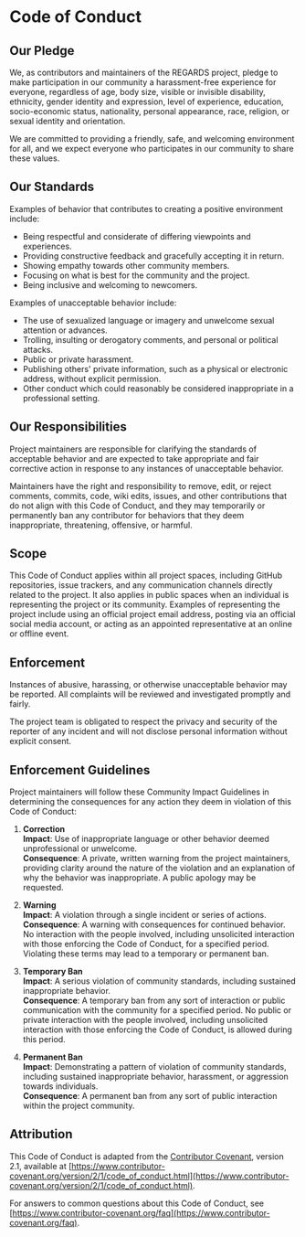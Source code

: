 # **Code of Conduct**

## **Our Pledge**

We, as contributors and maintainers of the REGARDS project, pledge to make participation in our community a harassment-free experience for everyone, regardless of age, body size, visible or invisible disability, ethnicity, gender identity and expression, level of experience, education, socio-economic status, nationality, personal appearance, race, religion, or sexual identity and orientation.

We are committed to providing a friendly, safe, and welcoming environment for all, and we expect everyone who participates in our community to share these values.

## **Our Standards**

Examples of behavior that contributes to creating a positive environment include:

- Being respectful and considerate of differing viewpoints and experiences.
- Providing constructive feedback and gracefully accepting it in return.
- Showing empathy towards other community members.
- Focusing on what is best for the community and the project.
- Being inclusive and welcoming to newcomers.

Examples of unacceptable behavior include:

- The use of sexualized language or imagery and unwelcome sexual attention or advances.
- Trolling, insulting or derogatory comments, and personal or political attacks.
- Public or private harassment.
- Publishing others' private information, such as a physical or electronic address, without explicit permission.
- Other conduct which could reasonably be considered inappropriate in a professional setting.

## **Our Responsibilities**

Project maintainers are responsible for clarifying the standards of acceptable behavior and are expected to take appropriate and fair corrective action in response to any instances of unacceptable behavior.

Maintainers have the right and responsibility to remove, edit, or reject comments, commits, code, wiki edits, issues, and other contributions that do not align with this Code of Conduct, and they may temporarily or permanently ban any contributor for behaviors that they deem inappropriate, threatening, offensive, or harmful.

## **Scope**

This Code of Conduct applies within all project spaces, including GitHub repositories, issue trackers, and any communication channels directly related to the project. It also applies in public spaces when an individual is representing the project or its community. Examples of representing the project include using an official project email address, posting via an official social media account, or acting as an appointed representative at an online or offline event.

## **Enforcement**

Instances of abusive, harassing, or otherwise unacceptable behavior may be reported. All complaints will be reviewed and investigated promptly and fairly.

The project team is obligated to respect the privacy and security of the reporter of any incident and will not disclose personal information without explicit consent.

## **Enforcement Guidelines**

Project maintainers will follow these Community Impact Guidelines in determining the consequences for any action they deem in violation of this Code of Conduct:

1. **Correction**  
   **Impact**: Use of inappropriate language or other behavior deemed unprofessional or unwelcome.  
   **Consequence**: A private, written warning from the project maintainers, providing clarity around the nature of the violation and an explanation of why the behavior was inappropriate. A public apology may be requested.

2. **Warning**  
   **Impact**: A violation through a single incident or series of actions.  
   **Consequence**: A warning with consequences for continued behavior. No interaction with the people involved, including unsolicited interaction with those enforcing the Code of Conduct, for a specified period. Violating these terms may lead to a temporary or permanent ban.

3. **Temporary Ban**  
   **Impact**: A serious violation of community standards, including sustained inappropriate behavior.  
   **Consequence**: A temporary ban from any sort of interaction or public communication with the community for a specified period. No public or private interaction with the people involved, including unsolicited interaction with those enforcing the Code of Conduct, is allowed during this period.

4. **Permanent Ban**  
   **Impact**: Demonstrating a pattern of violation of community standards, including sustained inappropriate behavior, harassment, or aggression towards individuals.  
   **Consequence**: A permanent ban from any sort of public interaction within the project community.

## **Attribution**

This Code of Conduct is adapted from the [Contributor Covenant](https://www.contributor-covenant.org), version 2.1, available at [https://www.contributor-covenant.org/version/2/1/code_of_conduct.html](https://www.contributor-covenant.org/version/2/1/code_of_conduct.html).

For answers to common questions about this Code of Conduct, see [https://www.contributor-covenant.org/faq](https://www.contributor-covenant.org/faq).

